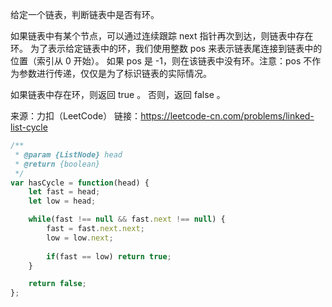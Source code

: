给定一个链表，判断链表中是否有环。

如果链表中有某个节点，可以通过连续跟踪 next 指针再次到达，则链表中存在环。 为了表示给定链表中的环，我们使用整数 pos 来表示链表尾连接到链表中的位置（索引从 0 开始）。 如果 pos 是 -1，则在该链表中没有环。注意：pos 不作为参数进行传递，仅仅是为了标识链表的实际情况。

如果链表中存在环，则返回 true 。 否则，返回 false 。



来源：力扣（LeetCode）
链接：https://leetcode-cn.com/problems/linked-list-cycle



```javascript
/**
 * @param {ListNode} head
 * @return {boolean}
 */
var hasCycle = function(head) {
    let fast = head;
    let low = head;

    while(fast !== null && fast.next !== null) {
        fast = fast.next.next;
        low = low.next;
         
        if(fast == low) return true;
    }

    return false;
};
```


